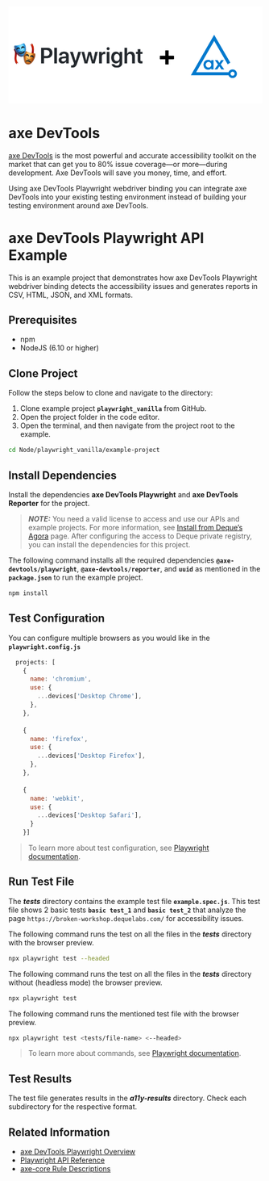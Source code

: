 ![logo](./docs/logo.png)

# axe DevTools

[axe DevTools](https://www.deque.com/axe/devtools/) is the most powerful and accurate accessibility toolkit on the market that can get you to 80% issue coverage—or more—during development. Axe DevTools will save you money, time, and effort.

Using axe DevTools Playwright webdriver binding you can integrate axe DevTools into your existing testing environment instead of building your testing environment around axe DevTools.

# axe DevTools Playwright API Example

This is an example project that demonstrates how axe DevTools Playwright webdriver binding detects the accessibility issues and generates reports in CSV, HTML, JSON, and XML formats.

## Prerequisites
- npm
- NodeJS (6.10 or higher)

## Clone Project

Follow the steps below to clone and navigate to the directory:
1. Clone example project **`playwright_vanilla`** from GitHub.
2. Open the project folder in the code editor.
3. Open the terminal, and then navigate from the project root to the example.

```sh
cd Node/playwright_vanilla/example-project
```

## Install Dependencies

Install the dependencies **axe DevTools Playwright** and **axe DevTools Reporter** for the project.

> **_NOTE:_**
>You need a valid license to access and use our APIs and example projects. For more information, see [Install from Deque’s Agora](https://docs.deque.com/devtools-html/4.0.0/en/node-pl-install-agora) page. After configuring the access to Deque private registry, you can install the dependencies for this project.

The following command installs all the required dependencies **`@axe-devtools/playwright`**, **`@axe-devtools/reporter`**, and **`uuid`** as mentioned in the **`package.json`** to run the example project.

```sh
npm install
```

## Test Configuration

You can configure multiple browsers as you would like in the **`playwright.config.js`**

```js
  projects: [
    {
      name: 'chromium',
      use: {
        ...devices['Desktop Chrome'],
      },
    },

    {
      name: 'firefox',
      use: {
        ...devices['Desktop Firefox'],
      },
    },

    {
      name: 'webkit',
      use: {
        ...devices['Desktop Safari'],
      }
    }]
```

>To learn more about test configuration, see [Playwright documentation](https://playwright.dev/docs/test-configuration).

## Run Test File

The **_tests_** directory contains the example test file **`example.spec.js`**. This test file shows 2 basic tests **`basic test_1`** and **`basic test_2`** that analyze the page `https://broken-workshop.dequelabs.com/` for accessibility issues.

The following command runs the test on all the files in the **_tests_** directory with the browser preview.

```sh
npx playwright test --headed
```

The following command runs the test on all the files in the **_tests_** directory without (headless mode) the browser preview.

```sh
npx playwright test
```

The following command runs the mentioned test file with the browser preview.

```sh
npx playwright test <tests/file-name> <--headed>
```

>To learn more about commands, see [Playwright documentation](https://playwright.dev/docs/test-cli).

## Test Results

The test file generates results in the **_a11y-results_** directory. Check each subdirectory for the respective format.

## Related Information

- [axe DevTools Playwright Overview](https://docs.deque.com/devtools-html/4.0.0/en/node-pl-overview)
- [Playwright API Reference](https://docs.deque.com/devtools-html/4.0.0/en/node-pl-ref-overview)
- [axe-core Rule Descriptions](https://github.com/dequelabs/axe-core/blob/master/doc/rule-descriptions.md)
